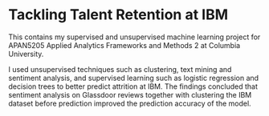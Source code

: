 # Tackling Talent Retention at IBM

This contains my supervised and unsupervised machine learning project for APAN5205 Applied Analytics Frameworks and Methods 2 at Columbia University.

I used unsupervised techniques such as clustering, text mining and sentiment analysis, and supervised learning such as logistic regression and decision trees to better predict attrition at IBM. The findings concluded that sentiment analysis on Glassdoor reviews together with clustering the IBM dataset before prediction improved the prediction accuracy of the model. 
